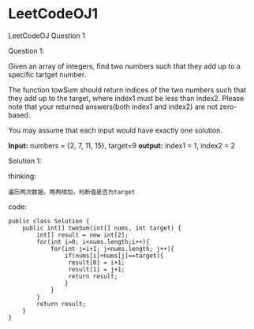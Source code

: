 # LeetCodeOJ1
LeetCodeOJ Question 1

Question 1:


Given an array of integers, find two numbers such that they add up to a specific tartget number.

The function towSum should return indices of the two numbers such that they add up to the target, where index1 must be less than index2. Please note that your returned answers(both index1 and index2) are not zero-based.

You may assume that each input would have exactly one solution.

**Input:** numbers = {2, 7, 11, 15}, target=9 
**output:** index1 = 1, index2 = 2

Solution 1:

thinking:
	
	遍历两次数据，两两相加，判断值是否为target
	
code:

	public class Solution {
    	public int[] twoSum(int[] nums, int target) {
        	int[] result = new int[2];
        	for(int i=0; i<nums.length;i++){
            	for(int j=i+1; j<nums.length; j++){
                	if(nums[i]+nums[j]==target){
                   	 result[0] = i+1;
                   	 result[1] = j+1;
                   	 return result;
                	}
            	}
        	}
        	return result;
    	}
	}